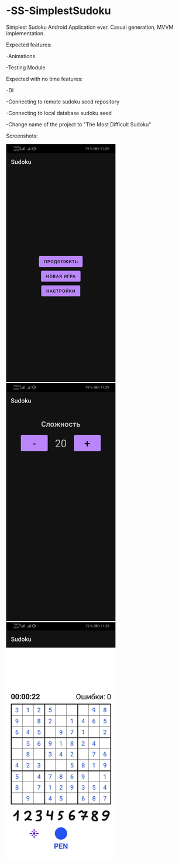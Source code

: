 # -SS-SimplestSudoku
Simplest Sudoku Android Application ever. Casual generation, MVVM implementation.

Expected features:

-Animations

-Testing Module

Expected with no time features:

-DI

-Connecting to remote sudoku seed repository

-Connecting to local database sudoku seed

-Change name of the project to "The Most Difficult Sudoku"

Screenshots:

![image text](https://github.com/NotTheRobot/-SS-SimplestSudoku/blob/main/repImg/menu.png)
![image text](https://github.com/NotTheRobot/-SS-SimplestSudoku/blob/main/repImg/settings.png)
![image text](https://github.com/NotTheRobot/-SS-SimplestSudoku/blob/main/repImg/sudokuGrid.png)
